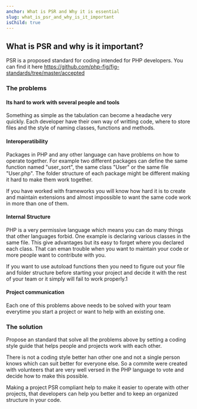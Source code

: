 ```yaml
---
anchor: What is PSR and Why it is essential
slug: what_is_psr_and_why_is_it_important
isChild: true
---
```

## What is PSR and why is it important?

PSR is a proposed standard for coding intended for PHP developers. You can find it here https://github.com/php-fig/fig-standards/tree/master/accepted

### The problems

#### Its hard to work with several people and tools

Something as simple as the tabulation can become a headache very quickly. Each developer have their own way of writting code, where to store files and the style of naming classes, functions and methods.

#### Interoperatibility

Packages in PHP and any other language can have problems on how to operate together. For example two different packages can define the same function named "user_sort", the same class "User" or the same file "User.php". The folder structure of each package might be different making it hard to make them work together.

If you have worked with frameworks you will know how hard it is to create and maintain extensions and almost impossible to want the same code work in more than one of them.

#### Internal Structure

PHP is a very permissive language which means you can do many things that other languages forbid. One example is declaring various classes in the same file. This give advantages but its easy to forget where you declared each class. That can eman trouble when you want to maintain your code or more people want to contribute with you.

If you want to use autoload functions then you need to figure out your file and folder structure before starting your project and decide it with the rest of your team or it simply will fail to work properly.1

#### Project communication

Each one of this problems above needs to be solved with your team everytime you start a project or want to help with an existing one.

### The solution

Propose an standard that solve all the problems above by setting a coding style guide that helps people and projects work with each other.

There is not a coding style better han other one and not a single person knows which can suit better for everyone else. So a commite were created with volunteers that are very well versed in the PHP language to vote and decide how to make this possible.

Making a project PSR compliant help to make it easier to operate with other projects, that developers can help you better and to keep an organized structure in your code.
